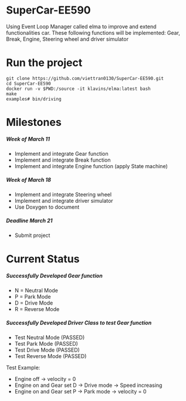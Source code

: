 # SuperCar-EE590
Using Event Loop Manager called elma to improve and extend functionalities  car. These following functions will be implemented: Gear, Break, Engine, Steering wheel and driver simulator
# Run the project 
    git clone https://github.com/viettran0130/SuperCar-EE590.git
    cd SuperCar-EE590
    docker run -v $PWD:/source -it klavins/elma:latest bash
    make
    examples# bin/driving 
    
# Milestones

##### Week of March 11
* Implement and integrate Gear function
* Implement and integrate Break function
* Implement and integrate Engine function (apply State machine)

##### Week of March 18 
* Implement and integrate Steering wheel 
* Implement and integrate driver simulator 
* Use Doxygen to document 

##### Deadline March 21
* Submit project 

# Current Status 

##### Successfully Developed Gear function
* N = Neutral Mode
* P = Park Mode
* D = Drive Mode
* R = Reverse Mode

##### Successfully Developed Driver Class to test Gear function 
* Test Neutral Mode (PASSED)
* Test Park Mode (PASSED)
* Test Drive Mode (PASSED)
* Test Reverse Mode (PASSED)

Test Example: 
  * Engine off -> velocity = 0 
  * Engine on and Gear set D -> Drive mode -> Speed increasing 
  * Engine on and Gear set P -> Park mode -> velocity = 0 
 
    











